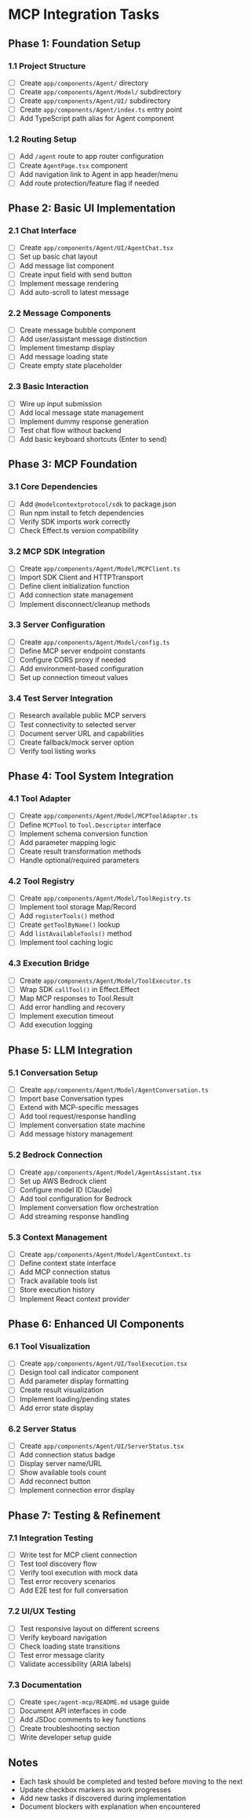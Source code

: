 # MCP Integration Tasks

## Phase 1: Foundation Setup

### 1.1 Project Structure
- [ ] Create `app/components/Agent/` directory
- [ ] Create `app/components/Agent/Model/` subdirectory
- [ ] Create `app/components/Agent/UI/` subdirectory
- [ ] Create `app/components/Agent/index.ts` entry point
- [ ] Add TypeScript path alias for Agent component

### 1.2 Routing Setup
- [ ] Add `/agent` route to app router configuration
- [ ] Create `AgentPage.tsx` component
- [ ] Add navigation link to Agent in app header/menu
- [ ] Add route protection/feature flag if needed

## Phase 2: Basic UI Implementation

### 2.1 Chat Interface
- [ ] Create `app/components/Agent/UI/AgentChat.tsx`
- [ ] Set up basic chat layout
- [ ] Add message list component
- [ ] Create input field with send button
- [ ] Implement message rendering
- [ ] Add auto-scroll to latest message

### 2.2 Message Components
- [ ] Create message bubble component
- [ ] Add user/assistant message distinction
- [ ] Implement timestamp display
- [ ] Add message loading state
- [ ] Create empty state placeholder

### 2.3 Basic Interaction
- [ ] Wire up input submission
- [ ] Add local message state management
- [ ] Implement dummy response generation
- [ ] Test chat flow without backend
- [ ] Add basic keyboard shortcuts (Enter to send)

## Phase 3: MCP Foundation

### 3.1 Core Dependencies
- [ ] Add `@modelcontextprotocol/sdk` to package.json
- [ ] Run npm install to fetch dependencies
- [ ] Verify SDK imports work correctly
- [ ] Check Effect.ts version compatibility

### 3.2 MCP SDK Integration
- [ ] Create `app/components/Agent/Model/MCPClient.ts`
- [ ] Import SDK Client and HTTPTransport
- [ ] Define client initialization function
- [ ] Add connection state management
- [ ] Implement disconnect/cleanup methods

### 3.3 Server Configuration
- [ ] Create `app/components/Agent/Model/config.ts`
- [ ] Define MCP server endpoint constants
- [ ] Configure CORS proxy if needed
- [ ] Add environment-based configuration
- [ ] Set up connection timeout values

### 3.4 Test Server Integration
- [ ] Research available public MCP servers
- [ ] Test connectivity to selected server
- [ ] Document server URL and capabilities
- [ ] Create fallback/mock server option
- [ ] Verify tool listing works

## Phase 4: Tool System Integration

### 4.1 Tool Adapter
- [ ] Create `app/components/Agent/Model/MCPToolAdapter.ts`
- [ ] Define `MCPTool` to `Tool.Descriptor` interface
- [ ] Implement schema conversion function
- [ ] Add parameter mapping logic
- [ ] Create result transformation methods
- [ ] Handle optional/required parameters

### 4.2 Tool Registry
- [ ] Create `app/components/Agent/Model/ToolRegistry.ts`
- [ ] Implement tool storage Map/Record
- [ ] Add `registerTools()` method
- [ ] Create `getToolByName()` lookup
- [ ] Add `listAvailableTools()` method
- [ ] Implement tool caching logic

### 4.3 Execution Bridge
- [ ] Create `app/components/Agent/Model/ToolExecutor.ts`
- [ ] Wrap SDK `callTool()` in Effect.Effect
- [ ] Map MCP responses to Tool.Result
- [ ] Add error handling and recovery
- [ ] Implement execution timeout
- [ ] Add execution logging

## Phase 5: LLM Integration

### 5.1 Conversation Setup
- [ ] Create `app/components/Agent/Model/AgentConversation.ts`
- [ ] Import base Conversation types
- [ ] Extend with MCP-specific messages
- [ ] Add tool request/response handling
- [ ] Implement conversation state machine
- [ ] Add message history management

### 5.2 Bedrock Connection
- [ ] Create `app/components/Agent/Model/AgentAssistant.tsx`
- [ ] Set up AWS Bedrock client
- [ ] Configure model ID (Claude)
- [ ] Add tool configuration for Bedrock
- [ ] Implement conversation flow orchestration
- [ ] Add streaming response handling

### 5.3 Context Management
- [ ] Create `app/components/Agent/Model/AgentContext.ts`
- [ ] Define context state interface
- [ ] Add MCP connection status
- [ ] Track available tools list
- [ ] Store execution history
- [ ] Implement React context provider

## Phase 6: Enhanced UI Components

### 6.1 Tool Visualization
- [ ] Create `app/components/Agent/UI/ToolExecution.tsx`
- [ ] Design tool call indicator component
- [ ] Add parameter display formatting
- [ ] Create result visualization
- [ ] Implement loading/pending states
- [ ] Add error state display

### 6.2 Server Status
- [ ] Create `app/components/Agent/UI/ServerStatus.tsx`
- [ ] Add connection status badge
- [ ] Display server name/URL
- [ ] Show available tools count
- [ ] Add reconnect button
- [ ] Implement connection error display

## Phase 7: Testing & Refinement

### 7.1 Integration Testing
- [ ] Write test for MCP client connection
- [ ] Test tool discovery flow
- [ ] Verify tool execution with mock data
- [ ] Test error recovery scenarios
- [ ] Add E2E test for full conversation

### 7.2 UI/UX Testing
- [ ] Test responsive layout on different screens
- [ ] Verify keyboard navigation
- [ ] Check loading state transitions
- [ ] Test error message clarity
- [ ] Validate accessibility (ARIA labels)

### 7.3 Documentation
- [ ] Create `spec/agent-mcp/README.md` usage guide
- [ ] Document API interfaces in code
- [ ] Add JSDoc comments to key functions
- [ ] Create troubleshooting section
- [ ] Write developer setup guide

## Notes

- Each task should be completed and tested before moving to the next
- Update checkbox markers as work progresses
- Add new tasks if discovered during implementation
- Document blockers with explanation when encountered